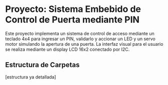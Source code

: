 # Proyecto: Sistema Embebido de Control de Puerta mediante PIN

Este proyecto implementa un sistema de control de acceso mediante un teclado 4x4 para ingresar un PIN, validarlo y accionar un LED y un servo motor simulando la apertura de una puerta. La interfaz visual para el usuario se realiza mediante un display LCD 16x2 conectado por I2C.

## Estructura de Carpetas
[estructura ya detallada]
